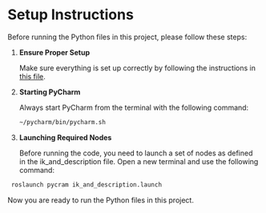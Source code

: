 # Setup Instructions

Before running the Python files in this project, please follow these steps:

1. **Ensure Proper Setup**  

   Make sure everything is set up correctly by following the instructions in [this file](https://github.com/zakaria-ouaddi/PyCram_Tiago/blob/main/README.md).

3. **Starting PyCharm**  

    Always start PyCharm from the terminal with the following command:
   ```bash
   ~/pycharm/bin/pycharm.sh
   ```
5. **Launching Required Nodes**

   Before running the code, you need to launch a set of nodes as defined in the ik_and_description file. Open a new terminal and use the following command:
  ```bash
   roslaunch pycram ik_and_description.launch
  ```

Now you are ready to run the Python files in this project.
